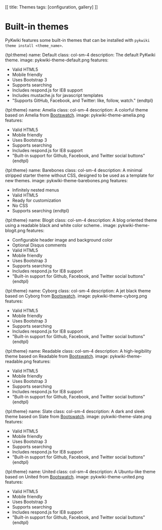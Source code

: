 [[
title: Themes
tags: [configuration, gallery]
]]

# Built-in themes

PyKwiki features some built-in themes that can be installed with `pykwiki theme install <theme_name>`. 

<div class="row">

{tpl:theme}
name: Default
class: col-sm-4
description: The default PyKwiki theme.
image: pykwiki-theme-default.png
features:
- Valid HTML5
- Mobile friendly
- Uses Bootstrap 3
- Supports searching
- Includes respond.js for IE8 support
- Includes mustache.js for javascript templates
- "Supports GitHub, Facebook, and Twitter: like, follow, watch."
{endtpl}

{tpl:theme}
name: Amelia
class: col-sm-4
description: A colorful theme based on Amelia from <a href="http://bootswatch.com">Bootswatch</a>.
image: pykwiki-theme-amelia.png
features:
- Valid HTML5
- Mobile friendly
- Uses Bootstrap 3
- Supports searching
- Includes respond.js for IE8 support
- "Built-in support for Github, Facebook, and Twitter social buttons"
{endtpl} 

{tpl:theme}
name: Barebones
class: col-sm-4
description: A minimal stripped starter theme without CSS, designed to be
    used as a template for new themes. 
image: pykwiki-theme-barebones.png
features:
- Infinitely nested menus
- Valid HTML5
- Ready for customization
- No CSS
- Supports searching
{endtpl}

</div>

<div class="row">

{tpl:theme}
name: Blogit
class: col-sm-4
description: A blog oriented theme using a readable black and white color scheme..
image: pykwiki-theme-blogit.png
features:
- Configurable header image and background color
- Optional Disqus comments
- Valid HTML5
- Mobile friendly
- Uses Bootstrap 3
- Supports searching
- Includes respond.js for IE8 support
- "Built-in support for Github, Facebook, and Twitter social buttons"
{endtpl}


{tpl:theme}
name: Cyborg
class: col-sm-4
description: A jet black theme based on Cyborg from <a href="http://bootswatch.com">Bootswatch</a>.
image: pykwiki-theme-cyborg.png
features:
- Valid HTML5
- Mobile friendly
- Uses Bootstrap 3
- Supports searching
- Includes respond.js for IE8 support
- "Built-in support for Github, Facebook, and Twitter social buttons"
{endtpl}

{tpl:theme}
name: Readable
class: col-sm-4
description: A high-legibility theme based on Readable from <a href="http://bootswatch.com">Bootswatch</a>.
image: pykwiki-theme-readable.png
features:
- Valid HTML5
- Mobile friendly
- Uses Bootstrap 3
- Supports searching
- Includes respond.js for IE8 support
- "Built-in support for Github, Facebook, and Twitter social buttons"
{endtpl}

</div>
<div class="row">

{tpl:theme}
name: Slate
class: col-sm-4
description: A dark and sleek theme based on Slate from <a href="http://bootswatch.com">Bootswatch</a>.
image: pykwiki-theme-slate.png
features:
- Valid HTML5
- Mobile friendly
- Uses Bootstrap 3
- Supports searching
- Includes respond.js for IE8 support
- "Built-in support for Github, Facebook, and Twitter social buttons"
{endtpl}

{tpl:theme}
name: United
class: col-sm-4
description: A Ubuntu-like theme based on United from <a href="http://bootswatch.com">Bootswatch</a>.
image: pykwiki-theme-united.png
features:
- Valid HTML5
- Mobile friendly
- Uses Bootstrap 3
- Supports searching
- Includes respond.js for IE8 support
- "Built-in support for Github, Facebook, and Twitter social buttons"
{endtpl}

</div>

